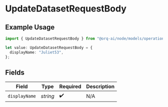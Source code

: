 # UpdateDatasetRequestBody

## Example Usage

```typescript
import { UpdateDatasetRequestBody } from "@orq-ai/node/models/operations";

let value: UpdateDatasetRequestBody = {
  displayName: "Juliet53",
};
```

## Fields

| Field              | Type               | Required           | Description        |
| ------------------ | ------------------ | ------------------ | ------------------ |
| `displayName`      | *string*           | :heavy_check_mark: | N/A                |